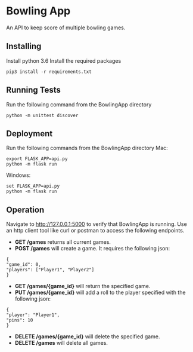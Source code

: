 # Bowling App
An API to keep score of multiple bowling games.

## Installing
Install python 3.6
Install the required packages
```
pip3 install -r requirements.txt
```

## Running Tests
Run the following command from the BowlingApp directory
```
python -m unittest discover
```

## Deployment
Run the following commands from the BowlingApp directory
Mac:
```
export FLASK_APP=api.py
python -m flask run
```

Windows:
```
set FLASK_APP=api.py
python -m flask run
```

## Operation
Navigate to http://127.0.0.1:5000 to verify that BowlingApp is running.
Use an http client tool like curl or postman to access the following endpoints.

* __GET /games__ returns all current games.
* __POST /games__ will create a game. It requires the following json:
```
{
"game_id": 0,
"players": ["Player1", "Player2"]
}
```
* __GET /games/{game_id}__ will return the specified game.
* __PUT /games/{game_id}__ will add a roll to the player specified with the following json:
```
{
"player": "Player1",
"pins": 10
}
```
* __DELETE /games/{game_id}__ will delete the specified game.
* __DELETE /games__ will delete all games.
